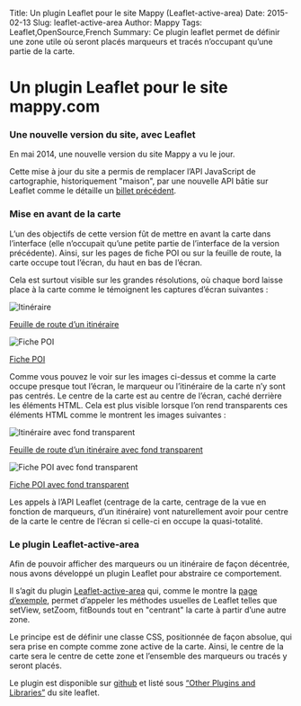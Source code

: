 Title: Un plugin Leaflet pour le site Mappy (Leaflet-active-area)
Date: 2015-02-13
Slug: leaflet-active-area
Author: Mappy
Tags: Leaflet,OpenSource,French
Summary: Ce plugin leaflet permet de définir une zone utile où seront placés marqueurs et tracés n’occupant qu’une partie de la carte.

# Un plugin Leaflet pour le site mappy.com

### Une nouvelle version du site, avec Leaflet

En mai 2014, une nouvelle version du site Mappy a vu le jour.

Cette mise à jour du site a permis de remplacer l’API JavaScript de cartographie, historiquement "maison", par une nouvelle API bâtie sur Leaflet comme le détaille un [billet précédent](|filename|mappy-leaflet.md).

### Mise en avant de la carte

L’un des objectifs de cette version fût de mettre en avant la carte dans l’interface (elle n’occupait qu’une petite partie de l’interface de la version précédente). Ainsi, sur les pages de fiche POI ou sur la feuille de route, la carte occupe tout l’écran, du haut en bas de l’écran.

Cela est surtout visible sur les grandes résolutions, où chaque bord laisse place à la carte comme le témoignent les captures d’écran suivantes :

![Itinéraire](images/leaflet-active-area/iti.png)

   [Feuille de route d’un itinéraire](http://fr.mappy.com/itineraire/Paris%2075001%20-%2075116/Vincennes%2094300?opt.vehicle=midcar&opt.cost=time&opt.notoll=0&opt.infotraffic=0&opt.gascost=1.558&opt.gas=petrol&opt.compensation=0&routeidx=0)

![Fiche POI](images/leaflet-active-area/poi.png)

   [Fiche POI](http://fr.mappy.com/poi/51f0bde784aebbc34d4a0cc7)

Comme vous pouvez le voir sur les images ci-dessus et comme la carte occupe presque tout l’écran, le marqueur ou l’itinéraire de la carte n’y sont pas centrés. Le centre de la carte est au centre de l’écran, caché derrière les éléments HTML.
Cela est plus visible lorsque l’on rend transparents ces éléments HTML comme le montrent les images suivantes :

![Itinéraire avec fond transparent](images/leaflet-active-area/iti-transparent.png)

   [Feuille de route d’un itinéraire avec fond transparent](http://fr.mappy.com/itineraire/Paris%2075001%20-%2075116/Vincennes%2094300?opt.vehicle=midcar&opt.cost=time&opt.notoll=0&opt.infotraffic=0&opt.gascost=1.558&opt.gas=petrol&opt.compensation=0&routeidx=0)

![Fiche POI avec fond transparent](images/leaflet-active-area/poi-transparent.png)

   [Fiche POI avec fond transparent](http://fr.mappy.com/poi/51f0bde784aebbc34d4a0cc7)

Les appels à l’API Leaflet (centrage de la carte, centrage de la vue en fonction de marqueurs, d’un itinéraire) vont naturellement avoir pour centre de la carte le centre de l’écran si celle-ci en occupe la quasi-totalité.


### Le plugin Leaflet-active-area

Afin de pouvoir afficher des marqueurs ou un itinéraire de façon décentrée, nous avons développé un plugin Leaflet pour abstraire ce comportement.

Il s’agit du plugin [Leaflet-active-area](https://github.com/Mappy/Leaflet-active-area) qui, comme le montre la [page d’exemple](http://techblog.mappy.com/Leaflet-active-area/examples/index.html), permet d’appeler les méthodes usuelles de Leaflet telles que setView, setZoom, fitBounds tout en "centrant" la carte à partir d’une autre zone.

Le principe est de définir une classe CSS, positionnée de façon absolue, qui sera prise en compte comme zone active de la carte. Ainsi, le centre de la carte sera le centre de cette zone et l’ensemble des marqueurs ou tracés y seront placés.

Le plugin est disponible sur [github](https://github.com/Mappy/Leaflet-active-area) et listé sous [“Other Plugins and Libraries”](http://leafletjs.com/plugins.html#other-plugins-and-libraries) du site leaflet.

